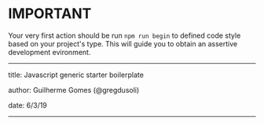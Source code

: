 # IMPORTANT

Your very first action should be run ```npm run begin``` to defined code style
based on your project's type. This will guide you to obtain an assertive
development evironment.

___
title: Javascript generic starter boilerplate

author: Guilherme Gomes (@gregdusoli)

date: 6/3/19
___
